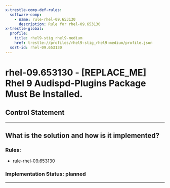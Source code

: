 ```yaml
---
x-trestle-comp-def-rules:
  software-comp:
    - name: rule-rhel-09.653130
      description: Rule for rhel-09.653130
x-trestle-global:
  profile:
    title: rhel9-stig_rhel9-medium
    href: trestle://profiles/rhel9-stig_rhel9-medium/profile.json
  sort-id: rhel-09.653130
---
```


# rhel-09.653130 - \[REPLACE_ME\] Rhel 9 Audispd-Plugins Package Must Be Installed.

## Control Statement

______________________________________________________________________

## What is the solution and how is it implemented?

<!-- For implementation status enter one of: implemented, partial, planned, alternative, not-applicable -->

<!-- Note that the list of rules under ### Rules: is read-only and changes will not be captured after assembly to JSON -->

<!-- Add control implementation description here for control: rhel-09.653130 -->

### Rules:

  - rule-rhel-09.653130

### Implementation Status: planned

______________________________________________________________________
